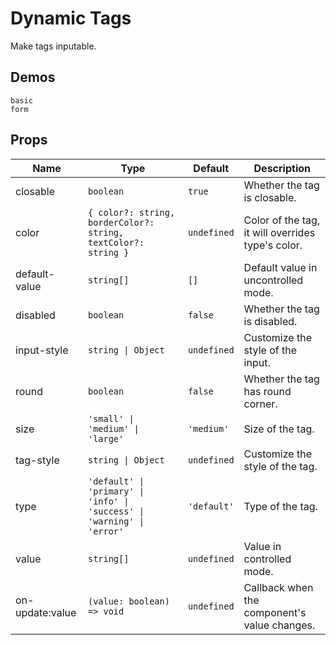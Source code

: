 # Dynamic Tags

Make tags inputable.

## Demos

```demo
basic
form
```

## Props

| Name | Type | Default | Description |
| --- | --- | --- | --- |
| closable | `boolean` | `true` | Whether the tag is closable. |
| color | `{ color?: string, borderColor?: string, textColor?: string }` | `undefined` | Color of the tag, it will overrides type's color. |
| default-value | `string[]` | `[]` | Default value in uncontrolled mode. |
| disabled | `boolean` | `false` | Whether the tag is disabled. |
| input-style | `string \| Object` | `undefined` | Customize the style of the input. |
| round | `boolean` | `false` | Whether the tag has round corner. |
| size | `'small' \| 'medium' \| 'large'` | `'medium'` | Size of the tag. |
| tag-style | `string \| Object` | `undefined` | Customize the style of the tag. |
| type | `'default' \| 'primary' \| 'info' \| 'success' \| 'warning' \| 'error'` | `'default'` | Type of the tag. |
| value | `string[]` | `undefined` | Value in controlled mode. |
| on-update:value | `(value: boolean) => void` | `undefined` | Callback when the component's value changes. |
